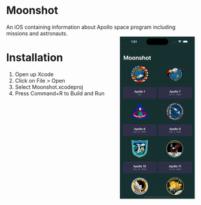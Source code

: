 # Moonshot
 An iOS containing information about Apollo space program including missions and astronauts.
<br/>
<img align="right" src="./Moonshot.gif">
# Installation
 1. Open up Xcode
 2. Click on File > Open
 3. Select Moonshot.xcodeproj
 4. Press Command+R to Build and Run
